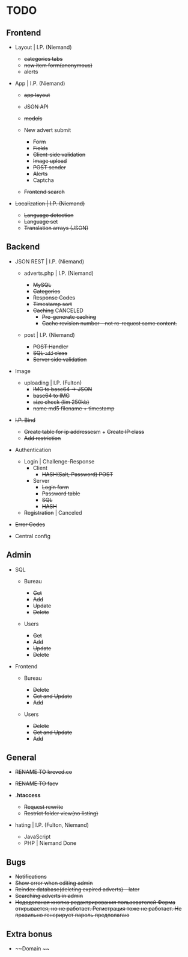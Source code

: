# TODO

## Frontend

- Layout | I.P. (Niemand)
    + ~~categories tabs~~
    + ~~new item form(anonymous)~~
    + ~~alerts~~

- App    | I.P. (Niemand)
    + ~~app layout~~
    + ~~JSON API~~
    + ~~models~~
    + New advert submit
        * ~~Form~~
        * ~~Fields~~
        * ~~Client-side validation~~
        * ~~Image upload~~
        * ~~POST sender~~
        * ~~Alerts~~
        * Captcha
    
    + ~~Frontend search~~

- ~~Localization | I.P. (Niemand)~~
    + ~~Language detection~~
    + ~~Language set~~
    + ~~Translation arrays (JSON)~~

## Backend

 - JSON REST | I.P. (Niemand)
    - adverts.php | I.P. (Niemand)
        + ~~MySQL~~
        + ~~Categories~~
        + ~~Response Codes~~
        + ~~Timestamp sort~~
        + ~~Caching~~ CANCELED
            * ~~Pre-generate caching~~
            * ~~Cache revision number - not re-request same content.~~
    
    - post        | I.P. (Niemand)
        + ~~POST Handler~~
        + ~~SQL `add` class~~
        + ~~Server side validation~~

 - Image
    - uploading | I.P. (Fulton)
        - ~~IMG to base64 -> JSON~~
        - ~~base64 to IMG~~
        - ~~size check (lim 250kb)~~
        - ~~name md5 filename + timestamp~~

 - ~~I.P. Bind~~
     + ~~Create table for ip addresses~~m     + ~~Create IP class~~
     + ~~Add restriction~~

 - Authentication
     + Login | Challenge-Response
         * Client
             - ~~HASH(Salt, Password) POST~~
         * Server 
             - ~~Login form~~
             - ~~Password table~~
             - ~~SQL~~
             - ~~HASH~~
     + ~~Registration~~ | Canceled

 - ~~Error Codes~~

 - Central config

## Admin
 - SQL
     + Bureau
         * ~~Get~~
         * ~~Add~~
         * ~~Update~~
         * ~~Delete~~

     + Users
         * ~~Get~~
         * ~~Add~~
         * ~~Update~~
         * ~~Delete~~

 - Frontend
     + Bureau
         * ~~Delete~~
         * ~~Get and Update~~
         * ~~Add~~

     + Users
         * ~~Delete~~
         * ~~Get and Update~~
         * ~~Add~~

## General
 - ~~RENAME TO kreved.co~~
 - ~~RENAME TO facv~~

 - **.htaccess**
    - ~~Request rewrite~~
    - ~~Restrict folder view(no listing)~~

 - hating | I.P. (Fulton, Niemand)
     - JavaScript
     - PHP        | Niemand Done
 
## Bugs
 - ~~Notifications~~
 - ~~Show error when editing admin~~
 - ~~Reindex database(deleting expired adverts) - later~~
 - ~~Searching adverts in admin~~
 - ~~Недоделаная кнопка редактрирования пользователей Форма открывается, но не работает. Регистрация тоже не работает. Не правильно генерирует пароль предполагаю~~

## Extra bonus
 - ~~Domain ~~
